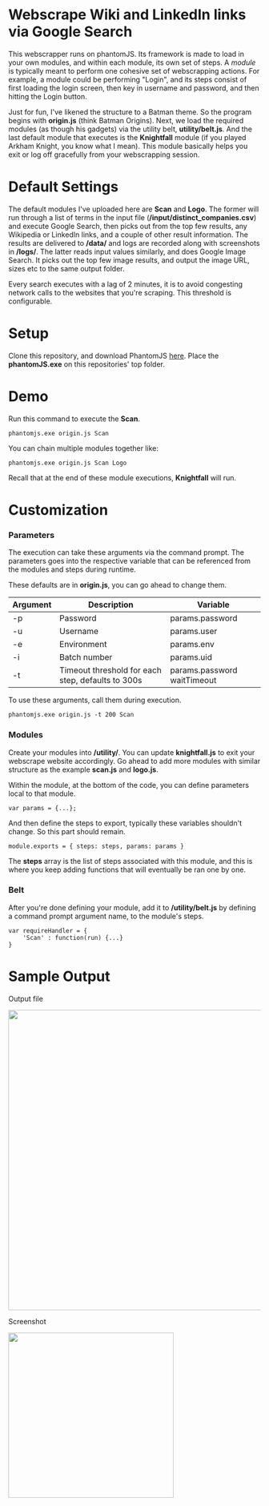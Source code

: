 Webscrape Wiki and LinkedIn links via Google Search
===================================================

This webscrapper runs on phantomJS. Its framework is made to load in your own modules, and within each module, its own set of steps. A *module* is typically meant to perform one cohesive set of webscrapping actions.
For example, a module could be performing "Login", and its steps consist of first loading the login screen, then key in username and password, and then hitting the Login button.

Just for fun, I've likened the structure to a Batman theme. So the program begins with **origin.js** (think Batman Origins). Next, we load the required modules (as though his gadgets) via the utility belt, **utility/belt.js**.
And the last default module that executes is the **Knightfall** module (if you played Arkham Knight, you know what I mean).
This module basically helps you exit or log off gracefully from your webscrapping session.


Default Settings
=====
The default modules I've uploaded here are **Scan** and **Logo**. The former will run through a list of terms in the input file (**/input/distinct_companies.csv**) and execute Google Search,
then picks out from the top few results, any Wikipedia or LinkedIn links, and a couple of other result information. The results are delivered to **/data/** and logs are recorded along with screenshots in **/logs/**.
The latter reads input values similarly, and does Google Image Search. It picks out the top few image results, and output the image URL, sizes etc to the same output folder.

Every search executes with a lag of 2 minutes, it is to avoid congesting network calls to the websites that you're scraping. This threshold is configurable.


Setup
======
Clone this repository, and download PhantomJS <a href="http://phantomjs.org/download.html" target="_blank">here</a>. Place the **phantomJS.exe** on this repositories' top folder.


Demo
=====
Run this command to execute the **Scan**.
```
phantomjs.exe origin.js Scan
```

You can chain multiple modules together like:
```
phantomjs.exe origin.js Scan Logo
```

Recall that at the end of these module executions, **Knightfall** will run.


Customization
===============
### Parameters

The execution can take these arguments via the command prompt. The parameters goes into the respective variable that can be referenced from the modules and steps during runtime.

These defaults are in **origin.js**, you can go ahead to change them.


|Argument  | Description  | Variable|
|------------- | ------------- | -------------|  
|-p  | Password | params.password |
|-u  | Username | params.user |
|-e  | Environment | params.env |
|-i  | Batch number | params.uid |
|-t  | Timeout threshold for each step, defaults to 300s| params.password waitTimeout|

To use these arguments, call them during execution.
```
phantomjs.exe origin.js -t 200 Scan
```


### Modules

Create your modules into **/utility/**. You can update **knightfall.js** to exit your webscrape website accordingly. Go ahead to add more modules with similar structure as the example **scan.js** and **logo.js**.

Within the module, at the bottom of the code, you can define parameters local to that module.
```
var params = {...};
```

And then define the steps to export, typically these variables shouldn't change. So this part should remain.
```
module.exports = { steps: steps, params: params }
```

The **steps** array is the list of steps associated with this module, and this is where you keep adding functions that will eventually be ran one by one.

### Belt

After you're done defining your module, add it to **/utility/belt.js** by defining a command prompt argument name, to the module's steps.
```
var requireHandler = {
	'Scan' : function(run) {...}
}
``` 

Sample Output
=====
Output file

<img width="600px" src="https://raw.githubusercontent.com/Kyeo1983/scrape_wiki_linkedin_links/master/logs/linksoutput.jpg"/>

Screenshot

<img width="330px" src="https://raw.githubusercontent.com/Kyeo1983/scrape_wiki_linkedin_links/master/logs/20180126_1011h30s_loaded.jpg"/>
